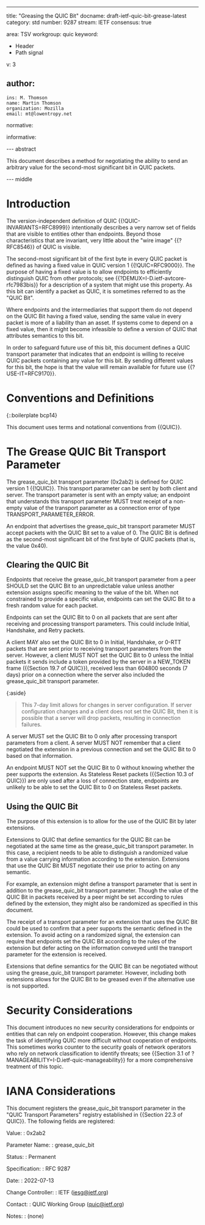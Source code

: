 ---
title: "Greasing the QUIC Bit"
docname: draft-ietf-quic-bit-grease-latest
category: std
number: 9287
stream: IETF
consensus: true

area: TSV
workgroup: quic
keyword:
 - Header
 - Path signal

v: 3

author:
 -
    ins: M. Thomson
    name: Martin Thomson
    organization: Mozilla
    email: mt@lowentropy.net

normative:

informative:


--- abstract

This document describes a method for negotiating the ability to send an
arbitrary value for the second-most significant bit in QUIC packets.


--- middle

# Introduction

The version-independent definition of QUIC {{!QUIC-INVARIANTS=RFC8999}}
intentionally describes a very narrow set of fields that are visible to
entities other than endpoints.  Beyond those characteristics that are
invariant, very little about the "wire image" {{?RFC8546}} of QUIC is visible.

The second-most significant bit of the first byte in every QUIC packet is
defined as having a fixed value in QUIC version 1 {{!QUIC=RFC9000}}.  The
purpose of having a fixed value is to allow endpoints to efficiently distinguish
QUIC from other protocols; see {{?DEMUX=I-D.ietf-avtcore-rfc7983bis}} for a
description of a system that might use this property.  As this bit can identify
a packet as QUIC, it is sometimes referred to as the "QUIC Bit".

Where endpoints and the intermediaries that support them do not depend on the
QUIC Bit having a fixed value, sending the same value in every packet is more of
a liability than an asset.  If systems come to depend on a fixed value, then it
might become infeasible to define a version of QUIC that attributes semantics to
this bit.

In order to safeguard future use of this bit, this document defines a QUIC
transport parameter that indicates that an endpoint is willing to receive QUIC
packets containing any value for this bit.  By sending different values for this
bit, the hope is that the value will remain available for future use
{{?USE-IT=RFC9170}}.


# Conventions and Definitions

{::boilerplate bcp14}

This document uses terms and notational conventions from {{QUIC}}.


# The Grease QUIC Bit Transport Parameter

The grease_quic_bit transport parameter (0x2ab2) is defined for QUIC version 1
{{!QUIC}}.  This transport parameter can be sent by both client and server.  The
transport parameter is sent with an empty value; an endpoint that understands
this transport parameter MUST treat receipt of a non-empty value of the
transport parameter as a connection error of type TRANSPORT_PARAMETER_ERROR.

An endpoint that advertises the grease_quic_bit transport parameter MUST accept
packets with the QUIC Bit set to a value of 0.  The QUIC Bit is defined as the
second-most significant bit of the first byte of QUIC packets (that is, the
value 0x40).


## Clearing the QUIC Bit

Endpoints that receive the grease_quic_bit transport parameter from a peer
SHOULD set the QUIC Bit to an unpredictable value unless another extension
assigns specific meaning to the value of the bit.  When not constrained to
provide a specific value, endpoints can set the QUIC Bit to a fresh random value
for each packet.

Endpoints can set the QUIC Bit to 0 on all packets that are sent after receiving
and processing transport parameters. This could include Initial, Handshake, and
Retry packets.

A client MAY also set the QUIC Bit to 0 in Initial, Handshake, or 0-RTT packets
that are sent prior to receiving transport parameters from the server.  However,
a client MUST NOT set the QUIC Bit to 0 unless the Initial packets it sends
include a token provided by the server in a NEW_TOKEN frame ({{Section 19.7 of
QUIC}}), received less than 604800 seconds (7 days) prior on a connection where
the server also included the grease_quic_bit transport parameter.

{:aside}
> This 7-day limit allows for changes in server configuration.  If server
> configuration changes and a client does not set the QUIC Bit, then it is
> possible that a server will drop packets, resulting in connection failures.

A server MUST set the QUIC Bit to 0 only after processing transport parameters
from a client.  A server MUST NOT remember that a client negotiated the
extension in a previous connection and set the QUIC Bit to 0 based on that
information.

An endpoint MUST NOT set the QUIC Bit to 0 without knowing whether the peer
supports the extension.  As Stateless Reset packets ({{Section 10.3 of QUIC}})
are only used after a loss of connection state, endpoints are unlikely to be
able to set the QUIC Bit to 0 on Stateless Reset packets.


## Using the QUIC Bit

The purpose of this extension is to allow for the use of the QUIC Bit by later
extensions.

Extensions to QUIC that define semantics for the QUIC Bit can be negotiated at
the same time as the grease_quic_bit transport parameter.  In this case, a
recipient needs to be able to distinguish a randomized value from a value
carrying information according to the extension.  Extensions that use the QUIC
Bit MUST negotiate their use prior to acting on any semantic.

For example, an extension might define a transport parameter that is sent in
addition to the grease_quic_bit transport parameter.  Though the value of the
QUIC Bit in packets received by a peer might be set according to rules defined
by the extension, they might also be randomized as specified in this document.

The receipt of a transport parameter for an extension that uses the QUIC Bit could be
used to confirm that a peer supports the semantic defined in the extension.  To
avoid acting on a randomized signal, the extension can require that endpoints
set the QUIC Bit according to the rules of the extension but defer acting on
the information conveyed until the transport parameter for the extension is
received.

Extensions that define semantics for the QUIC Bit can be negotiated without
using the grease_quic_bit transport parameter.  However, including both
extensions allows for the QUIC Bit to be greased even if the alternative use is
not supported.


# Security Considerations

This document introduces no new security considerations for endpoints or
entities that can rely on endpoint cooperation.  However, this change makes the
task of identifying QUIC more difficult without cooperation of endpoints.  This
sometimes works counter to the security goals of network operators who rely on
network classification to identify threats; see
{{Section 3.1 of ?MANAGEABILITY=I-D.ietf-quic-manageability}} for a more
comprehensive treatment of this topic.


# IANA Considerations

This document registers the grease_quic_bit transport parameter in the "QUIC
Transport Parameters" registry established in {{Section 22.3 of QUIC}}.  The
following fields are registered:

Value:
: 0x2ab2

Parameter Name:
: grease_quic_bit

Status:
: Permanent

Specification:
: RFC 9287

Date:
: 2022-07-13

Change Controller:
: IETF (iesg@ietf.org)

Contact:
: QUIC Working Group (quic@ietf.org)

Notes:
: (none)
